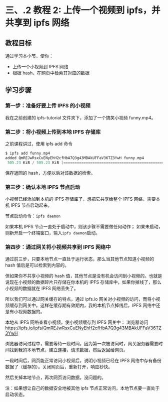# 三、.2 教程 2: 上传一个视频到 ipfs，并共享到 ipfs 网络

## 教程目标

通过学习本小节，使你：

*   上传一个小视频到 IPFS 网络
*   根据 hash，在网页中检索其对应的数据

## 学习步骤

### 第一步：准备好要上传 IPFS 的小视频

我在之前创建的 ipfs-tutorial 文件夹下，添加了一个搞笑小视频 funny.mp4。

### 第二步：将小视频上传到本地 IPFS 存储库

之前课程讲过，使用 ipfs add 命令

```go
$ ipfs add funny.mp4 
added QmREJwRsxCuENyEhH2cfHbA7Q3g43MBAkUFFaV36TZ3YwH funny.mp4
 505.23 KiB / 505.23 KiB [=============================================] 100.00% 
```

保存返回的 hash，方便以后对该数据的检索。

### 第三步：确认本地 IPFS 节点启动

小视频已经添加到本机的 IPFS 存储库了，想把它共享给整个 IPFS 网络，需要本机 IPFS 节点启动起来。

节点启动命令：`ipfs daemon`

如果本机 IPFS 节点一直处于启动中，则该步骤不需要做任何动作； 如果未启动，则新开启一个终端窗口，输入`ipfs daemon`启动。

### 第四步：通过网关将小视频共享到 IPFS 网络中

通过前三步，只要本地节点一直处于运行状态，那么当其他节点知道小视频的 hash 值后是可以检索到内容的。

但如果你不共享小视频的 hash 值，其他节点是没有机会访问到小视频的。也就是说现在小视频的数据碎片只存储在你本机的 IPFS 存储库中，如果你掉线了，那么小视频的数据就在 IPFS 网络丢失了。

所以我们可以通过网关缓存的特点，通过 ipfs.io 网关对小视频的访问，而将小视频缓存到网关中。这样在缓存期有效期内，我的本机节点掉线后，IPFS 网络中还是有小视频数据的。

本地从 IPFS 网络查看小视频，使小视频缓存到 IPFS 网关中： 浏览器访问 https://ipfs.io/ipfs/QmREJwRsxCuENyEhH2cfHbA7Q3g43MBAkUFFaV36TZ3YwH

浏览器访问过程中，需要等待一段时间，因为第一次被访问时，网关服务器需要时间找到我的本地节点，建立连接，请求数据，然后返回给网页。

一段时间后，网页能正常访问小视频后，说明小视频已经在 IPFS 网络中存有备份数据了（缓存的）。关闭网页后，重新打开，响应秒快。

然后关掉本地节点，再次网页访问数据，没问题的。

注：如果想让自己的数据安全地被其他 ipfs 节点正常访问，本地节点要一直处于启动状态。